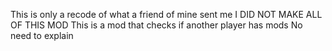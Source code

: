 This is only a recode of what a friend of mine sent me
I DID NOT MAKE ALL OF THIS MOD
This is a mod that checks if another player has mods
No need to explain
